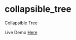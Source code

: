 # collapsible_tree
Collapsible Tree 

Live Demo
[Here](https://htmlpreview.github.io/?https://github.com/lluviaHR/collapsible_tree/blob/master/Tree.html)





